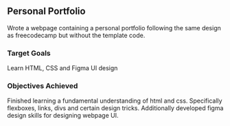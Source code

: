 ## Personal Portfolio 
Wrote a webpage containing a personal portfolio following the same design as freecodecamp but without the template code.
### Target Goals
Learn HTML, CSS and Figma UI design
### Objectives Achieved
Finished learning a fundamental understanding of html and css. Specifically flexboxes, links, divs and certain design tricks. Additionally developed figma design skills for designing webpage UI.
